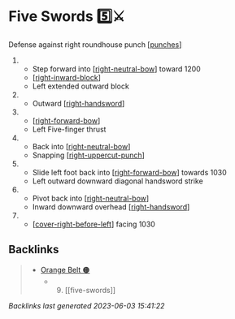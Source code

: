 # Five Swords 5️⃣⚔️

Defense against right roundhouse punch
[[punches]]

1. - Step forward into [[right-neutral-bow]] toward 1200
   - [[right-inward-block]]
   - Left extended outward block
2. - Outward [[right-handsword]]
3. - [[right-forward-bow]]
   - Left Five-finger thrust
4. - Back into [[right-neutral-bow]]
   - Snapping [[right-uppercut-punch]]
5. - Slide left foot back into [[right-forward-bow]] towards 1030
   - Left outward downward diagonal handsword strike
6. - Pivot back into [[right-neutral-bow]]
   - Inward downward overhead [[right-handsword]]
7. - [[cover-right-before-left]] facing 1030

## Backlinks

> - [Orange Belt 🟠](..\belts\2-orange.md)
>   - 9. [[five-swords]]

_Backlinks last generated 2023-06-03 15:41:22_

[//begin]: # "Autogenerated link references for markdown compatibility"
[punches]: ../web-of-knowledge/punches "Web of Knowledge: Punches"
[right-neutral-bow]: ../single-techniques/right-neutral-bow "Right Neutral Bow"
[right-inward-block]: ../single-techniques/right-inward-block "Right Inward Block"
[right-handsword]: ../single-techniques/right-handsword "Right Handsword"
[right-forward-bow]: ../single-techniques/right-forward-bow "Right Forward Bow"
[right-uppercut-punch]: ../single-techniques/right-uppercut-punch "Right Uppercut Punch"
[cover-right-before-left]: ../single-techniques/cover-right-before-left "Cover Right before Left"
[//end]: # "Autogenerated link references"